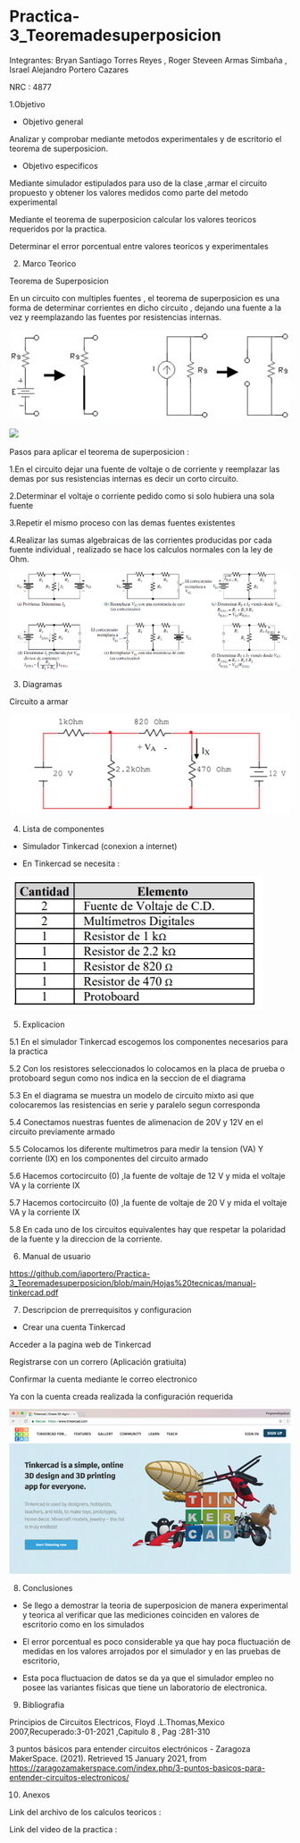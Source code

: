 # Practica-3_Teoremadesuperposicion
Integrantes: Bryan Santiago Torres Reyes , Roger Steveen Armas Simbaña , Israel Alejandro Portero Cazares

NRC : 4877

1.Objetivo

*  Objetivo general

Analizar y comprobar mediante  metodos experimentales y de escritorio  el teorema de superposicion.

*  Objetivo especificos

Mediante simulador estipulados para uso de la clase ,armar el circuito propuesto y obtener los valores medidos como parte del metodo experimental

Mediante el teorema de superposicion calcular los valores teoricos requeridos por la practica.

Determinar el error porcentual entre valores teoricos y experimentales

2. Marco Teorico

Teorema de Superposicion

En un circuito con multiples fuentes , el teorema de superposicion es una forma de determinar corrientes en dicho circuito , dejando una fuente a la vez y reemplazando las fuentes por resistencias internas.


![](https://github.com/iaportero/Practica-3_Teoremadesuperposicion/blob/main/Imagenes/ig1.png)


![](https://www.pardell.es/images/leydeohm.jpg)



Pasos para aplicar el teorema de superposicion :

1.En el circuito dejar una fuente de voltaje o de corriente y reemplazar las demas por sus resistencias internas es decir un corto circuito.

2.Determinar el voltaje o corriente pedido como si solo hubiera una sola fuente

3.Repetir el mismo proceso con las demas fuentes existentes

4.Realizar las sumas algebraicas de las corrientes producidas por cada fuente individual , realizado se hace los calculos normales con la ley de Ohm.


![](https://github.com/iaportero/Trabajo-de-Investigacion-P1/blob/main/Imagen/Imagen%205.png)


3. Diagramas 

Circuito a armar

![](https://github.com/iaportero/Practica-3_Teoremadesuperposicion/blob/main/Imagenes/ig2.png)


4. Lista de componentes

*  Simulador Tinkercad (conexion a internet)

*  En Tinkercad se necesita :


![](https://github.com/iaportero/Practica-3_Teoremadesuperposicion/blob/main/Imagenes/ig3.png)

5. Explicacion

5.1 En el simulador Tinkercad escogemos los componentes necesarios para la practica

5.2 Con los resistores seleccionados lo colocamos en la placa de prueba o protoboard segun como nos indica en la seccion de el diagrama 

5.3 En el diagrama se muestra un modelo de circuito mixto asi que colocaremos las resistencias en serie y paralelo segun corresponda

5.4 Conectamos nuestras fuentes de alimenacion de 20V y 12V en el circuito previamente armado

5.5 Colocamos los diferente multimetros para medir la tension (VA) Y corriente (IX) en los componentes del circuito armado

5.6 Hacemos cortocircuito (0) ,la fuente de voltaje de 12 V  y mida el voltaje VA y la corriente
IX
 
5.7 Hacemos cortocircuito (0) ,la fuente de voltaje de 20 V  y mida el voltaje VA y la corriente
IX

5.8 En cada uno de los circuitos equivalentes hay que respetar la polaridad de la fuente y la direccion de la corriente.


6. Manual de usuario

https://github.com/iaportero/Practica-3_Teoremadesuperposicion/blob/main/Hojas%20tecnicas/manual-tinkercad.pdf


7. Descripcion de prerrequisitos y configuracion

*  Crear una cuenta Tinkercad

Acceder a la pagina web de Tinkercad

Registrarse con un correro (Aplicación gratiuita)

Confirmar la cuenta mediante le correo electronico

Ya con la cuenta creada realizada la configuración requerida

![](https://github.com/iaportero/Practica1_LeyesKirchhoff/blob/main/Foto%208.png)

8. Conclusiones

*  Se llego a demostrar la teoria de superposicion de manera experimental y teorica al verificar que las mediciones coinciden en valores de escritorio como en los simulados

*  El error porcentual es poco considerable ya que hay poca fluctuación de medidas en los valores arrojados por el simulador y en las pruebas de escritorio, 

*  Esta poca fluctuacion de datos se da ya que el simulador empleo no posee las variantes fisicas que tiene un laboratorio de electronica.

9. Bibliografia

Principios de Circuitos Electricos, Floyd .L.Thomas,Mexico 2007,Recuperado:3-01-2021 ,Capitulo 8 , Pag :281-310


3 puntos básicos para entender circuitos electrónicos - Zaragoza MakerSpace. (2021). Retrieved 15 January 2021, from https://zaragozamakerspace.com/index.php/3-puntos-basicos-para-entender-circuitos-electronicos/


10. Anexos

Link del archivo de los calculos teoricos :


Link del video de la practica : 



